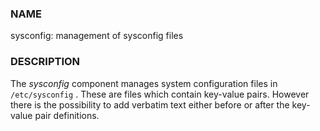 
### NAME

sysconfig: management of sysconfig files

### DESCRIPTION

The _sysconfig_ component manages system configuration files in
`/etc/sysconfig` . These are files which contain key-value pairs.
However there is the possibility to add verbatim text either before or after the key-value pair definitions.
